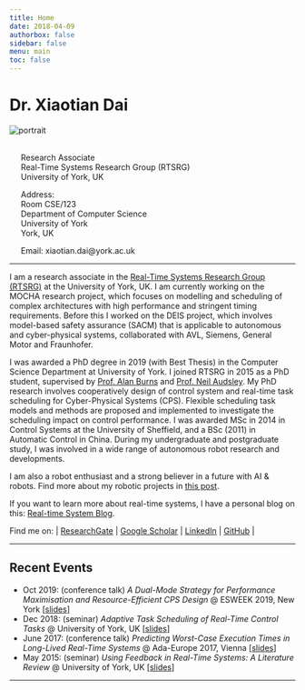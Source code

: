 ```yaml
---
title: Home
date: 2018-04-09
authorbox: false
sidebar: false
menu: main
toc: false
---
```


<h1>Dr. Xiaotian Dai</h1>

<div class="flex-container">
  <div>
    <img src="/img/portrait.jpg" alt="portrait">
    &nbsp;<br>
    &nbsp;<br>
  </div>
  <div style="
    margin-top: 0px;
    margin-left: 20px;
    margin-bottom: 0px;
    margin-right: 0px;">
    <p>
    Research Associate<br>
    Real-Time Systems Research Group (RTSRG)<br>
    University of York, UK
    </p>
    <p>
    Address:<br>
    Room CSE/123<br>
    Department of Computer Science<br>
    University of York<br>
    York, UK
    </p>
    <p>Email: xiaotian.dai@york.ac.uk</p>
  </div>
</div>

---

I am a research associate in the [Real-Time Systems Research Group (RTSRG)](https://www.cs.york.ac.uk/rts/index.html) at the University of York, UK. 
I am currently working on the MOCHA research project, which focuses on modelling and scheduling of complex architectures with high performance and stringent timing requirements.
Before this I worked on the DEIS project, which involves model-based safety assurance (SACM) that is applicable to autonomous and cyber-physical systems, collaborated with AVL, Siemens, General Motor and Fraunhofer.

I was awarded a PhD degree in 2019 (with Best Thesis) in the Computer Science Department at University of York. I joined RTSRG in 2015 as a PhD student, supervised by [Prof. Alan Burns](https://www-users.cs.york.ac.uk/~burns/) and [Prof. Neil Audsley](https://www-users.cs.york.ac.uk/~neil/Neil_Audsley.html). My PhD research involves cooperatively design of control system and real-time task scheduling for Cyber-Physical Systems (CPS). Flexible scheduling task models and methods are proposed and implemented to investigate the scheduling impact on control performance.
I was awarded MSc in 2014 in Control Systems at the University of Sheffield, and a BSc (2011) in Automatic Control in China. During my undergraduate and postgraduate study, I was involved in a wide range of autonomous robot research and developments.

I am also a robot enthusiast and a strong believer in a future with AI & robots. Find more about my robotic projects in [this post](http://xiaotiandai.com/robots/).

If you want to learn more about real-time systems, I have a personal blog on this: [Real-time System Blog](http://blog.xiaotiandai.com).

Find me on: | [ResearchGate](https://www.researchgate.net/profile/Xiaotian_Dai) | [Google Scholar](https://scholar.google.co.uk/citations?hl=en&user=G7dzNUkAAAAJ&view_op=list_works&sortby=pubdate) | [LinkedIn](https://www.linkedin.com/in/xdai3/) | [GitHub](https://github.com/automaticdai) |

---

## Recent Events

- Oct 2019: (conference talk) *A Dual-Mode Strategy for Performance Maximisation and Resource-Efficient CPS Design* @ ESWEEK 2019, New York \[[slides](./files/ppt_emsoft_2019_dual_period_v3_rev1.pdf)\]
- Dec 2018: (seminar) *Adaptive Task Scheduling of Real-Time Control Tasks* @ University of York, UK \[[slides](./files/ppt_adaptive_task_scheduling.pdf)\]
- June 2017: (conference talk) *Predicting Worst-Case Execution Times in Long-Lived Real-Time Systems* @ Ada-Europe 2017, Vienna \[[slides](./files/ppt_xdai_predicting_wcet.pdf)\]
- May 2015: (seminar) *Using Feedback in Real-Time Systems: A Literature Review* @ University of York, UK \[[slides](./files/ppt_using_feedback_in_real_time.pdf)\]

---

